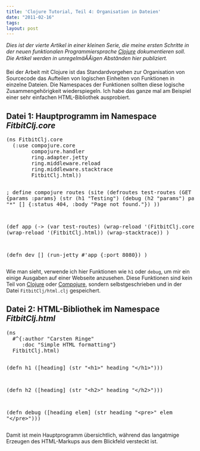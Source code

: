 ```yaml
---
title: 'Clojure Tutorial, Teil 4: Organisation in Dateien'
date: "2011-02-16"
tags: 
layout: post
---
```

<em>Dies ist der vierte Artikel in einer kleinen Serie, die meine ersten Schritte in der neuen funktionalen Programmiersprache <a href="http://clojure.org/">Clojure</a> dokumentieren soll. Die Artikel werden in unregelmäÃÂigen Abständen hier publiziert.</em>

Bei der Arbeit mit Clojure ist das Standardvorgehen zur Organisation von Sourcecode das Aufteilen von logischen Einheiten von Funktionen in einzelne Dateien. Die Namespaces der Funktionen sollten diese logische Zusammengehörigkeit wiederspiegeln. Ich habe das ganze mal am Beispiel einer sehr einfachen HTML-Bibliothek ausprobiert.
<h2>Datei 1: Hauptprogramm im Namespace <em>FitbitClj.core</em></h2>
<pre class="brush: clojure">(ns FitbitClj.core
  (:use compojure.core
        compojure.handler
        ring.adapter.jetty
        ring.middleware.reload
        ring.middleware.stacktrace
        FitbitClj.html))

; define compojure routes
(site (defroutes test-routes
  (GET "/" {params :params}
    (str (h1 "Testing") (debug (h2 "params") params)))
  (ANY "*" []
    {:status 404, :body "Page not found."})
))

(def app
  (-&gt; (var test-routes)
      (wrap-reload '(FitbitClj.core))
      (wrap-reload '(FitbitClj.html))
      (wrap-stacktrace))
)

(defn dev []
  (run-jetty #'app {:port 8080})
)</pre>
Wie man sieht, verwende ich hier Funktionen wie <code>h1</code> oder <code>debug</code>, um mir ein einige Ausgaben auf einer Webseite anzusehen. Diese Funktionen sind kein Teil von <a href="http://clojure.org">Clojure</a> oder <a href="http://compojure.org">Compojure</a>, sondern selbstgeschrieben und in der Datei <code>FitbitClj/html.clj</code> gespeichert.
<h2>Datei 2: HTML-Bibliothek im Namespace <em>FitbitClj.html</em></h2>
<pre class="brush: clojure">(ns
  #^{:author "Carsten Ringe"
     :doc "Simple HTML formatting"}
  FitbitClj.html)

(defn h1
  ([heading] (str "&lt;h1&gt;" heading "&lt;/h1&gt;")))

(defn h2
  ([heading] (str "&lt;h2&gt;" heading "&lt;/h2&gt;")))

(defn debug
  ([heading elem] (str heading "&lt;pre&gt;" elem "&lt;/pre&gt;")))</pre>
Damit ist mein Hauptprogramm übersichtlich, während das langatmige Erzeugen des HTML-Markups aus dem Blickfeld versteckt ist.
